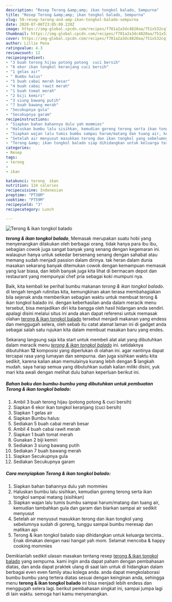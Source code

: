 ```yaml
---
description: "Resep Terong &amp;amp; ikan tongkol balado, Sempurna"
title: "Resep Terong &amp;amp; ikan tongkol balado, Sempurna"
slug: 58-resep-terong-and-amp-ikan-tongkol-balado-sempurna
date: 2020-07-06T23:05:09.220Z
image: https://img-global.cpcdn.com/recipes/f701a2a3dc4820aa/751x532cq70/terong-ikan-tongkol-balado-foto-resep-utama.jpg
thumbnail: https://img-global.cpcdn.com/recipes/f701a2a3dc4820aa/751x532cq70/terong-ikan-tongkol-balado-foto-resep-utama.jpg
cover: https://img-global.cpcdn.com/recipes/f701a2a3dc4820aa/751x532cq70/terong-ikan-tongkol-balado-foto-resep-utama.jpg
author: Lillie Pena
ratingvalue: 4.3
reviewcount: 12
recipeingredient:
- "3 buah terong hijau potong potong  cuci bersih"
- "6 ekor ikan tongkol keranjang cuci bersih"
- "1 gelas air"
- " Bumbu halus"
- "5 buah cabai merah besar"
- "4 buah cabai rawit merah"
- "1 buah tomat merah"
- "2 biji kemiri"
- "3 siung bawang putih"
- "7 buah bawang merah"
- "Secukupnya gula"
- "Secukupnya garam"
recipeinstructions:
- "Siapkan bahan bahannya dulu yah mommies"
- "Haluskan bumbu lalu sisihkan, kemudian goreng terong serta ikan tongkol sampai matang (sisihkan)"
- "Siapkan wajan lalu tumis bumbu sampai harum/matang dan tuang air, kemudian tambahkan gula dan garam dan biarkan sampai air sedikit menyusut"
- "Setelah air menyusut masukkan terong dan ikan tongkol yang sebelumnya sudah di goreng, tunggu sampai bumbu meresap dan matikan api"
- "Terong &amp; ikan tongkol balado siap dihidangkan untuk keluarga tercinta.. Enak dimakan dengan nasi hangat yah mom. Selamat mencoba &amp; happy cooking mommies"
categories:
- Resep
tags:
- terong
- 
- ikan

katakunci: terong  ikan 
nutrition: 124 calories
recipecuisine: Indonesian
preptime: "PT38M"
cooktime: "PT59M"
recipeyield: "3"
recipecategory: Lunch

---
```



![Terong &amp; ikan tongkol balado](https://img-global.cpcdn.com/recipes/f701a2a3dc4820aa/751x532cq70/terong-ikan-tongkol-balado-foto-resep-utama.jpg)

<b><i>terong &amp; ikan tongkol balado</i></b>, Memasak merupakan suatu hobi yang menyenangkan dilakukan oleh berbagai orang. tidak hanya para ibu ibu, sebagian cowok juga sangat banyak yang senang dengan kegemaran ini. walaupun hanya untuk sekedar bersenang senang dengan sahabat atau memang sudah menjadi passion dalam dirinya. tak heran dalam dunia masakan sekarang banyak ditemukan cowok dengan kemampuan memasak yang luar biasa, dan lebih banyak juga kita lihat di bermacam depot dan restaurant yang mempunyai chef pria sebagai koki mumpuni nya.

Baik, kita kembali ke perihal bumbu makanan <i>terong &amp; ikan tongkol balado</i>. di tengah tengah rutinitas kita, kemungkinan akan terasa membahagiakan bila sejenak anda memberikan sebagian waktu untuk membuat terong &amp; ikan tongkol balado ini. dengan keberhasilan anda dalam meracik menu tersebut, bisa menjadikan diri kita bangga oleh hasil hidangan anda sendiri. apalagi disini melalui situs ini anda akan dapat referensi untuk memasak olahan <u>terong &amp; ikan tongkol balado</u> tersebut menjadi makanan yang endess dan menggugah selera, oleh sebab itu catat alamat laman ini di gadget anda sebagai salah satu rujukan kita dalam membuat masakan baru yang endes.




Sekarang langsung saja kita start untuk membeli alat alat yang dibutuhkan dalam meracik menu <u><i>terong &amp; ikan tongkol balado</i></u> ini. setidaknya dibutuhkan <b>12</b> komposisi yang diperlukan di olahan ini. agar nantinya dapat tercapai rasa yang lumayan dan sempurna. dan juga sisihkan waktu kita sedikit, karena kalian akan memulainya kurang lebih dengan <b>5</b> langkah mudah. saya harap semua yang dibutuhkan sudah kalian miliki disini, yuk mari kita awali dengan melihat dulu bahan keperluan berikut ini.

<!--inarticleads1-->

##### Bahan baku dan bumbu-bumbu yang dibutuhkan untuk pembuatan Terong &amp; ikan tongkol balado:

1. Ambil 3 buah terong hijau (potong potong &amp; cuci bersih)
1. Siapkan 6 ekor ikan tongkol keranjang (cuci bersih)
1. Siapkan 1 gelas air
1. Siapkan  Bumbu halus:
1. Sediakan 5 buah cabai merah besar
1. Ambil 4 buah cabai rawit merah
1. Siapkan 1 buah tomat merah
1. Gunakan 2 biji kemiri
1. Sediakan 3 siung bawang putih
1. Sediakan 7 buah bawang merah
1. Siapkan Secukupnya gula
1. Sediakan Secukupnya garam




<!--inarticleads2-->

##### Cara menyiapkan Terong &amp; ikan tongkol balado:

1. Siapkan bahan bahannya dulu yah mommies
1. Haluskan bumbu lalu sisihkan, kemudian goreng terong serta ikan tongkol sampai matang (sisihkan)
1. Siapkan wajan lalu tumis bumbu sampai harum/matang dan tuang air, kemudian tambahkan gula dan garam dan biarkan sampai air sedikit menyusut
1. Setelah air menyusut masukkan terong dan ikan tongkol yang sebelumnya sudah di goreng, tunggu sampai bumbu meresap dan matikan api
1. Terong &amp; ikan tongkol balado siap dihidangkan untuk keluarga tercinta.. Enak dimakan dengan nasi hangat yah mom. Selamat mencoba &amp; happy cooking mommies




Demikianlah sedikit ulasan masakan tentang resep <u>terong &amp; ikan tongkol balado</u> yang sempurna. kami ingin anda dapat paham dengan pembahasan diatas, dan anda dapat praktek ulang di saat lain untuk di hidangkan dalam berbagai even even family atau kolega anda. anda dapat mengkolaborasi bumbu bumbu yang tertera diatas sesuai dengan keinginan anda, sehingga menu <b>terong &amp; ikan tongkol balado</b> ini bisa menjadi lebih endess dan menggugah selera lagi. berikut pembahasan singkat ini, sampai jumpa lagi di lain waktu. semoga hari kamu menyenangkan.
